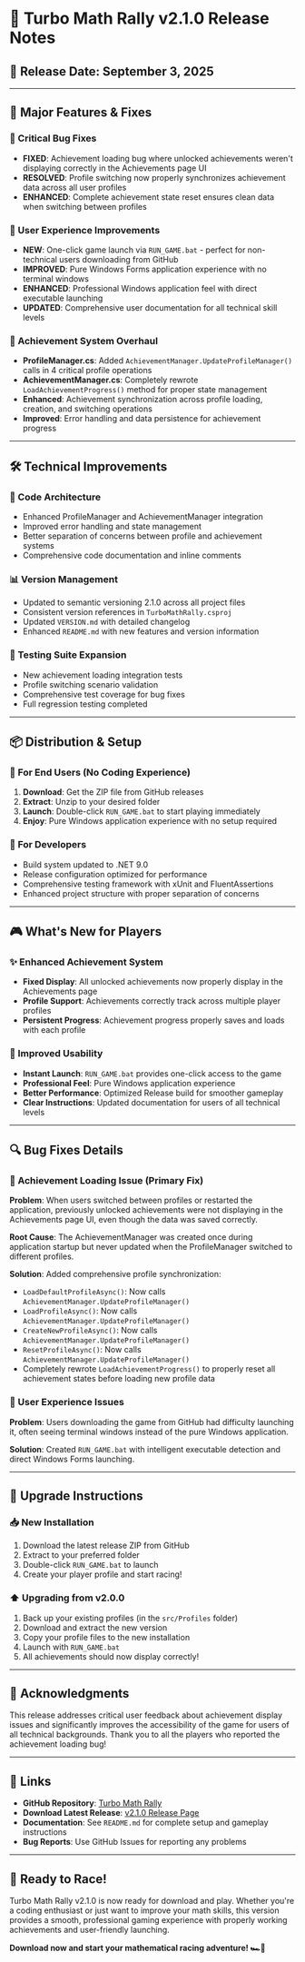 # 🎯 Turbo Math Rally v2.1.0 Release Notes

## 📅 Release Date: September 3, 2025

---

## 🎉 Major Features & Fixes

### 🐛 Critical Bug Fixes
- **FIXED**: Achievement loading bug where unlocked achievements weren't displaying correctly in the Achievements page UI
- **RESOLVED**: Profile switching now properly synchronizes achievement data across all user profiles
- **ENHANCED**: Complete achievement state reset ensures clean data when switching between profiles

### 🚀 User Experience Improvements
- **NEW**: One-click game launch via `RUN_GAME.bat` - perfect for non-technical users downloading from GitHub
- **IMPROVED**: Pure Windows Forms application experience with no terminal windows
- **ENHANCED**: Professional Windows application feel with direct executable launching
- **UPDATED**: Comprehensive user documentation for all technical skill levels

### 🎯 Achievement System Overhaul
- **ProfileManager.cs**: Added `AchievementManager.UpdateProfileManager()` calls in 4 critical profile operations
- **AchievementManager.cs**: Completely rewrote `LoadAchievementProgress()` method for proper state management
- **Enhanced**: Achievement synchronization across profile loading, creation, and switching operations
- **Improved**: Error handling and data persistence for achievement progress

---

## 🛠️ Technical Improvements

### 🔧 Code Architecture
- Enhanced ProfileManager and AchievementManager integration
- Improved error handling and state management
- Better separation of concerns between profile and achievement systems
- Comprehensive code documentation and inline comments

### 📊 Version Management
- Updated to semantic versioning 2.1.0 across all project files
- Consistent version references in `TurboMathRally.csproj`
- Updated `VERSION.md` with detailed changelog
- Enhanced `README.md` with new features and version information

### 🧪 Testing Suite Expansion
- New achievement loading integration tests
- Profile switching scenario validation
- Comprehensive test coverage for bug fixes
- Full regression testing completed

---

## 📦 Distribution & Setup

### 🎯 For End Users (No Coding Experience)
1. **Download**: Get the ZIP file from GitHub releases
2. **Extract**: Unzip to your desired folder
3. **Launch**: Double-click `RUN_GAME.bat` to start playing immediately
4. **Enjoy**: Pure Windows application experience with no setup required

### 🔧 For Developers
- Build system updated to .NET 9.0
- Release configuration optimized for performance
- Comprehensive testing framework with xUnit and FluentAssertions
- Enhanced project structure with proper separation of concerns

---

## 🎮 What's New for Players

### ✨ Enhanced Achievement System
- **Fixed Display**: All unlocked achievements now properly display in the Achievements page
- **Profile Support**: Achievements correctly track across multiple player profiles
- **Persistent Progress**: Achievement progress properly saves and loads with each profile

### 🚀 Improved Usability
- **Instant Launch**: `RUN_GAME.bat` provides one-click access to the game
- **Professional Feel**: Pure Windows application experience
- **Better Performance**: Optimized Release build for smoother gameplay
- **Clear Instructions**: Updated documentation for users of all technical levels

---

## 🔍 Bug Fixes Details

### 🎯 Achievement Loading Issue (Primary Fix)
**Problem**: When users switched between profiles or restarted the application, previously unlocked achievements were not displaying in the Achievements page UI, even though the data was saved correctly.

**Root Cause**: The AchievementManager was created once during application startup but never updated when the ProfileManager switched to different profiles.

**Solution**: Added comprehensive profile synchronization:
- `LoadDefaultProfileAsync()`: Now calls `AchievementManager.UpdateProfileManager()`
- `LoadProfileAsync()`: Now calls `AchievementManager.UpdateProfileManager()`
- `CreateNewProfileAsync()`: Now calls `AchievementManager.UpdateProfileManager()`
- `ResetProfileAsync()`: Now calls `AchievementManager.UpdateProfileManager()`
- Completely rewrote `LoadAchievementProgress()` to properly reset all achievement states before loading new profile data

### 🔧 User Experience Issues
**Problem**: Users downloading the game from GitHub had difficulty launching it, often seeing terminal windows instead of the pure Windows application.

**Solution**: Created `RUN_GAME.bat` with intelligent executable detection and direct Windows Forms launching.

---

## 🎉 Upgrade Instructions

### 📥 New Installation
1. Download the latest release ZIP from GitHub
2. Extract to your preferred folder
3. Double-click `RUN_GAME.bat` to launch
4. Create your player profile and start racing!

### ⬆️ Upgrading from v2.0.0
1. Back up your existing profiles (in the `src/Profiles` folder)
2. Download and extract the new version
3. Copy your profile files to the new installation
4. Launch with `RUN_GAME.bat`
5. All achievements should now display correctly!

---

## 🙏 Acknowledgments

This release addresses critical user feedback about achievement display issues and significantly improves the accessibility of the game for users of all technical backgrounds. Thank you to all the players who reported the achievement loading bug!

---

## 🔗 Links

- **GitHub Repository**: [Turbo Math Rally](https://github.com/yourusername/turbo-math-rally)
- **Download Latest Release**: [v2.1.0 Release Page](https://github.com/yourusername/turbo-math-rally/releases/tag/v2.1.0)
- **Documentation**: See `README.md` for complete setup and gameplay instructions
- **Bug Reports**: Use GitHub Issues for reporting any problems

---

## 🏁 Ready to Race!

Turbo Math Rally v2.1.0 is now ready for download and play. Whether you're a coding enthusiast or just want to improve your math skills, this version provides a smooth, professional gaming experience with properly working achievements and user-friendly launching.

**Download now and start your mathematical racing adventure! 🏎️💨**
